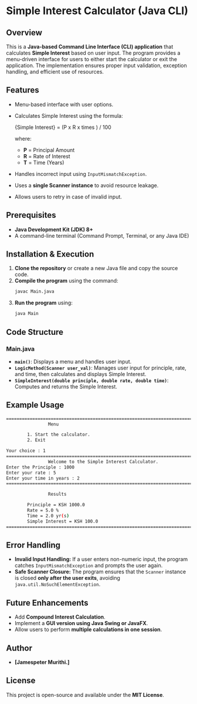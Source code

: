 # Simple Interest Calculator (Java CLI)

## Overview

This is a **Java-based Command Line Interface (CLI) application** that calculates **Simple Interest** based on user input. The program provides a menu-driven interface for users to either start the calculator or exit the application. The implementation ensures proper input validation, exception handling, and efficient use of resources.

## Features

- Menu-based interface with user options.
- Calculates Simple Interest using the formula:

  \{Simple Interest} = (P x R x times ) / 100 

  where:
  - **P** = Principal Amount
  - **R** = Rate of Interest
  - **T** = Time (Years)
- Handles incorrect input using `InputMismatchException`.
- Uses a **single Scanner instance** to avoid resource leakage.
- Allows users to retry in case of invalid input.

## Prerequisites

- **Java Development Kit (JDK) 8+**
- A command-line terminal (Command Prompt, Terminal, or any Java IDE)

## Installation & Execution

1. **Clone the repository** or create a new Java file and copy the source code.
2. **Compile the program** using the command:
   ```sh
   javac Main.java
   ```
3. **Run the program** using:
   ```sh
   java Main
   ```

## Code Structure

### **Main.java**

- **`main()`**: Displays a menu and handles user input.
- **`LogicMethod(Scanner user_val)`**: Manages user input for principle, rate, and time, then calculates and displays Simple Interest.
- **`SimpleInterest(double principle, double rate, double time)`**: Computes and returns the Simple Interest.

## Example Usage

```sh
===========================================================================================
                Menu

        1. Start the calculator.
        2. Exit

Your choice : 1
===========================================================================================
                Welcome to the Simple Interest Calculator.
Enter the Principle : 1000
Enter your rate : 5
Enter your time in years : 2
===========================================================================================

                Results

        Principle = KSH 1000.0
        Rate = 5.0 %
        Time = 2.0 yr(s)
        Simple Interest = KSH 100.0
===========================================================================================
```

## Error Handling

- **Invalid Input Handling:** If a user enters non-numeric input, the program catches `InputMismatchException` and prompts the user again.
- **Safe Scanner Closure:** The program ensures that the `Scanner` instance is closed **only after the user exits**, avoiding `java.util.NoSuchElementException`.

## Future Enhancements

- Add **Compound Interest Calculation**.
- Implement a **GUI version using Java Swing or JavaFX**.
- Allow users to perform **multiple calculations in one session**.

## Author

- **[Jamespeter Murithi.]**

## License

This project is open-source and available under the **MIT License**.

